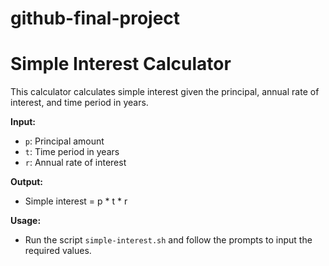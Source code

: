 # github-final-project
# Simple Interest Calculator

This calculator calculates simple interest given the principal, annual rate of interest, and time period in years.

**Input:**
- `p`: Principal amount
- `t`: Time period in years
- `r`: Annual rate of interest

**Output:**
- Simple interest = p * t * r

**Usage:**
- Run the script `simple-interest.sh` and follow the prompts to input the required values.
